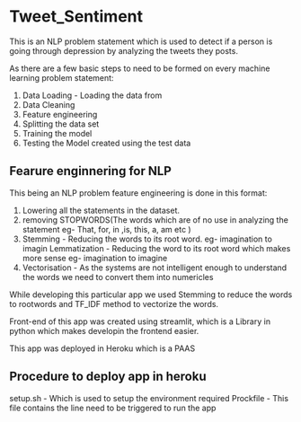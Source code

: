 # Tweet_Sentiment
This is an NLP problem statement which is used to detect if a person is going through depression by analyzing the tweets they posts.


As there are a few basic steps to need to be formed on every machine learning problem statement:
 1. Data Loading - Loading the data from
 2. Data Cleaning
 3. Feature engineering
 4. Splitting the data set
 5. Training the model
 6. Testing the Model created using the test data
 
 
 ## Fearure enginnering for NLP 
This being an NLP problem feature engineering is done in this format:
 1. Lowering all the statements in the dataset.
 2. removing STOPWORDS(The words which are of no use in analyzing the statement eg- That, for, in ,is, this, a, am etc )
 3. Stemming  - Reducing the words to its root word. eg- imagination to imagin
    Lemmatization - Reducing the word to its root word which makes more sense eg- imagination to imagine
 4. Vectorisation - As the systems are not intelligent enough to understand the words we need to convert them into numericles
 
While developing this particular app we used Stemming to reduce the words to rootwords and TF_IDF method to vectorize the words.

Front-end of this app was created using streamlit, which is a Library in python which makes developin the frontend easier.

This app was deployed in Heroku which is a PAAS

## Procedure to deploy app in heroku

setup.sh - Which is used to setup the environment required
Prockfile - This file contains the line need to be triggered to run the app
